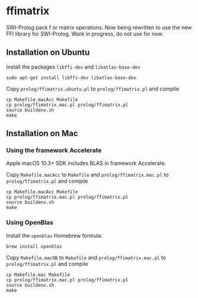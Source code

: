 # ffimatrix

SWI-Prolog pack f or matrix operations. 
Now being rewritten to use the new FFI library for SWI-Prolog.
Work in progress, do not use for now.

## Installation on Ubuntu

Install the packages `libffi-dev` and `libatlas-base-dev`
```
sudo apt-get install libffi-dev libatlas-base-dev
```
Copy `prolog/ffimatrix.ubuntu.pl` to `prolog/ffimatrix.pl`
and compile
```
cp Makefile.macAcc Makefile
cp prolog/ffimatrix.mac.pl prolog/ffimatrix.pl
source buildenv.sh
make
```
## Installation on Mac

### Using the framework Accelerate

Apple macOS 10.3+ SDK includes BLAS in framework Accelerate.

Copy `Makefile.macAcc` to `Makefile` and `prolog/ffimatrix.mac.pl` to `prolog/ffimatrix.pl`
and compile
```
cp Makefile.macAcc Makefile
cp prolog/ffimatrix.mac.pl prolog/ffimatrix.pl
source buildenv.sh
make
```

### Using OpenBlas

Install the `openblas` Homebrew formula:

```
brew install openblas
````

Copy `Makefile.macOB` to `Makefile` and `prolog/ffimatrix.mac.pl` to `prolog/ffimatrix.pl`
and compile
```
cp Makefile.mac Makefile
cp prolog/ffimatrix.mac.pl prolog/ffimatrix.pl
source buildenv.sh
make
```
